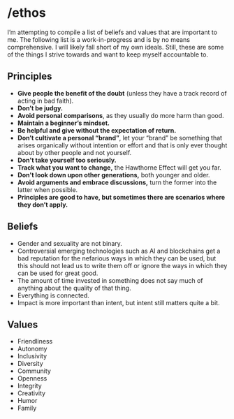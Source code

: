 # /ethos

I’m attempting to compile a list of beliefs and values that are important to me. The following list is a work-in-progress and is by no means comprehensive. I will likely fall short of my own ideals. Still, these are some of the things I strive towards and want to keep myself accountable to.

## Principles

- **Give people the benefit of the doubt** (unless they have a track record of acting in bad faith). 
- **Don’t be judgy.**
- **Avoid personal comparisons**, as they usually do more harm than good.
- **Maintain a beginner’s mindset.** 
- **Be helpful and give without the expectation of return.**
- **Don’t cultivate a personal “brand”**, let your “brand” be something that arises organically without intention or effort and that is only ever thought about by other people and not yourself.
- **Don't take yourself too seriously.**
- **Track what you want to change,** the Hawthorne Effect will get you far.
- **Don't look down upon other generations,** both younger and older.
- **Avoid arguments and embrace discussions,** turn the former into the latter when possible.
- **Principles are good to have, but sometimes there are scenarios where they don’t apply.**

## Beliefs

- Gender and sexuality are not binary.
- Controversial emerging technologies such as AI and blockchains get a bad reputation for the nefarious ways in which they can be used, but this should not lead us to write them off or ignore the ways in which they can be used for great good.
- The amount of time invested in something does not say much of anything about the quality of that thing.
- Everything is connected.
- Impact is more important than intent, but intent still matters quite a bit.

## Values

- Friendliness
- Autonomy
- Inclusivity
- Diversity
- Community
- Openness
- Integrity
- Creativity
- Humor
- Family